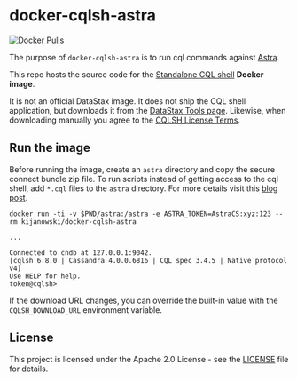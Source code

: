 # docker-cqlsh-astra

[![Docker Pulls](https://img.shields.io/docker/pulls/kijanowski/docker-cqlsh-astra.svg)](https://hub.docker.com/r/kijanowski/docker-cqlsh-astra/)

The purpose of `docker-cqlsh-astra` is to run cql commands against [Astra](https://astra.datastax.com).

This repo hosts the source code for the [Standalone CQL shell](https://docs.datastax.com/en/astra/docs/connect/cql/connect-cqlsh.html#_standalone_cql_shell) **Docker image**.

It is not an official DataStax image. It does not ship the CQL shell application, but downloads it from the [DataStax Tools page](https://downloads.datastax.com/#cqlsh). Likewise, when downloading manually you agree to the [CQLSH License Terms](https://www.datastax.com/legal/datastax-cqlsh-license-terms).

## Run the image

Before running the image, create an `astra` directory and copy the secure connect bundle zip file. To run scripts
instead of getting access to the cql shell, add `*.cql` files to the `astra` directory. For more details visit this [blog post]().

```
docker run -ti -v $PWD/astra:/astra -e ASTRA_TOKEN=AstraCS:xyz:123 --rm kijanowski/docker-cqlsh-astra

...

Connected to cndb at 127.0.0.1:9042.
[cqlsh 6.8.0 | Cassandra 4.0.0.6816 | CQL spec 3.4.5 | Native protocol v4]
Use HELP for help.
token@cqlsh>
```

If the download URL changes, you can override the built-in value with the `CQLSH_DOWNLOAD_URL` environment variable.

## License

This project is licensed under the Apache 2.0 License - see the [LICENSE](./LICENSE) file for details.